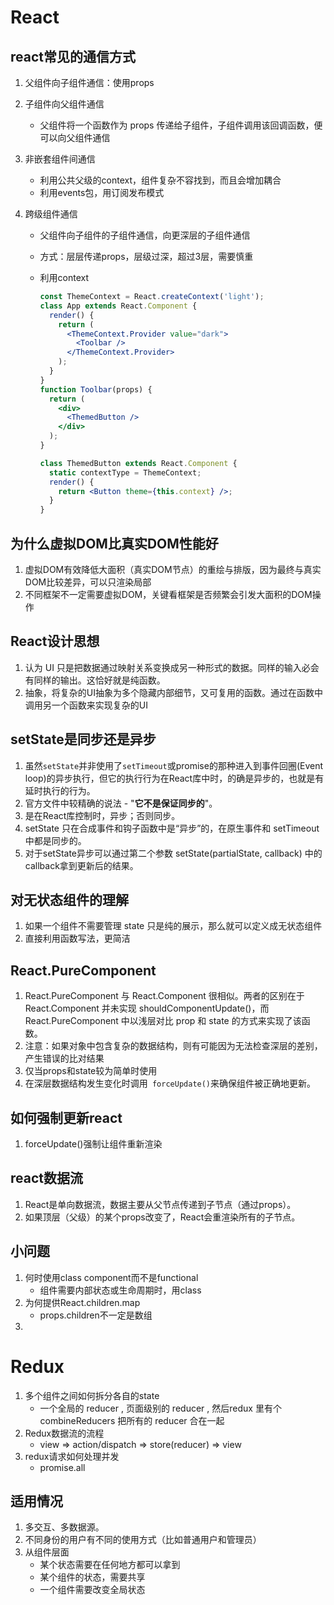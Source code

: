 # React

## react常见的通信方式

1. 父组件向子组件通信：使用props

2. 子组件向父组件通信

	- 父组件将一个函数作为 props 传递给子组件，子组件调用该回调函数，便可以向父组件通信

3. 非嵌套组件间通信

	- 利用公共父级的context，组件复杂不容找到，而且会增加耦合
	- 利用events包，用订阅发布模式

4. 跨级组件通信

	- 父组件向子组件的子组件通信，向更深层的子组件通信

	- 方式：层层传递props，层级过深，超过3层，需要慎重

	- 利用context

		```jsx
		const ThemeContext = React.createContext('light');
		class App extends React.Component {
		  render() {
		    return (
		      <ThemeContext.Provider value="dark">
		        <Toolbar />
		      </ThemeContext.Provider>
		    );
		  }
		}
		function Toolbar(props) {
		  return (
		    <div>
		      <ThemedButton />
		    </div>
		  );
		}
		
		class ThemedButton extends React.Component {
		  static contextType = ThemeContext;
		  render() {
		    return <Button theme={this.context} />;
		  }
		}
		```

		

## 为什么虚拟DOM比真实DOM性能好

1. 虚拟DOM有效降低大面积（真实DOM节点）的重绘与排版，因为最终与真实DOM比较差异，可以只渲染局部
2. 不同框架不一定需要虚拟DOM，关键看框架是否频繁会引发大面积的DOM操作

## React设计思想

1. 认为 UI 只是把数据通过映射关系变换成另一种形式的数据。同样的输入必会有同样的输出。这恰好就是纯函数。
2. 抽象，将复杂的UI抽象为多个隐藏内部细节，又可复用的函数。通过在函数中调用另一个函数来实现复杂的UI

## setState是同步还是异步

1. 虽然`setState`并非使用了`setTimeout`或promise的那种进入到事件回圈(Event loop)的异步执行，但它的执行行为在React库中时，的确是异步的，也就是有延时执行的行为。
2. 官方文件中较精确的说法 - "**它不是保证同步的**"。
3. 是在React库控制时，异步；否则同步。
4. setState 只在合成事件和钩子函数中是“异步”的，在原生事件和 setTimeout 中都是同步的。
5. 对于setState异步可以通过第二个参数 setState(partialState, callback) 中的callback拿到更新后的结果。

## 对无状态组件的理解

1. 如果一个组件不需要管理 state 只是纯的展示，那么就可以定义成无状态组件
2. 直接利用函数写法，更简洁

## React.PureComponent

1. React.PureComponent 与 React.Component 很相似。两者的区别在于 React.Component 并未实现 shouldComponentUpdate()，而 React.PureComponent 中以浅层对比 prop 和 state 的方式来实现了该函数。
2. 注意：如果对象中包含复杂的数据结构，则有可能因为无法检查深层的差别，产生错误的比对结果
3. 仅当props和state较为简单时使用
4. 在深层数据结构发生变化时调用` forceUpdate()`来确保组件被正确地更新。

## 如何强制更新react

1. forceUpdate()强制让组件重新渲染

## react数据流

1. React是单向数据流，数据主要从父节点传递到子节点（通过props）。
2. 如果顶层（父级）的某个props改变了，React会重渲染所有的子节点。

## 

## 小问题

1. 何时使用class component而不是functional
	- 组件需要内部状态或生命周期时，用class
2. 为何提供React.children.map
	- props.children不一定是数组
3. 

# Redux

1. 多个组件之间如何拆分各自的state
	- 一个全局的 reducer , 页面级别的 reducer , 然后redux 里有个 combineReducers 把所有的 reducer 合在一起
2. Redux数据流的流程
	- view => action/dispatch => store(reducer) => view
3. redux请求如何处理并发
	-  promise.all

## 适用情况

1. 多交互、多数据源。
2. 不同身份的用户有不同的使用方式（比如普通用户和管理员）
3. 从组件层面
	- 某个状态需要在任何地方都可以拿到
	- 某个组件的状态，需要共享
	- 一个组件需要改变全局状态